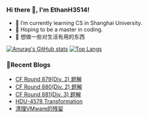 ### Hi there 👋, I'm EthanH3514!

- 🌱 I’m currently learning CS in Shanghai University.
- 🎈 Hoping to be a master in coding.
- 🧐 想做一些对生活有用的东西

[![Anurag's GitHub stats](https://github-readme-stats.vercel.app/api?username=EthanH3514&show_icons=true&theme=tokyonight)](https://github.com/anuraghazra/github-readme-stats)
[![Top Langs](https://github-readme-stats.vercel.app/api/top-langs/?username=EthanH3514&layout=compact)](https://github.com/anuraghazra/github-readme-stats)

### **📝Recent Blogs**
<!-- BLOG-POST-LIST:START -->
- [CF Round 879&lpar;Div. 2&rpar; 题解](https://ethanh3514.github.io/2023/06/21/CF-Round-879-Div-2-%E9%A2%98%E8%A7%A3/)
- [CF Round 880&lpar;Div. 2&rpar; 题解](https://ethanh3514.github.io/2023/06/21/CF-Round-880-Div-2-%E9%A2%98%E8%A7%A3/)
- [CF Round 881&lpar;Div. 3&rpar; 题解](https://ethanh3514.github.io/2023/06/21/CF-Round-881-Div-3-%E9%A2%98%E8%A7%A3/)
- [HDU-4578 Transformation](https://ethanh3514.github.io/2023/06/16/HDU-4578-Transformation/)
- [清理VMware的残留](https://ethanh3514.github.io/2023/06/16/%E6%B8%85%E7%90%86VMware%E7%9A%84%E6%AE%8B%E7%95%99/)
<!-- BLOG-POST-LIST:END -->
